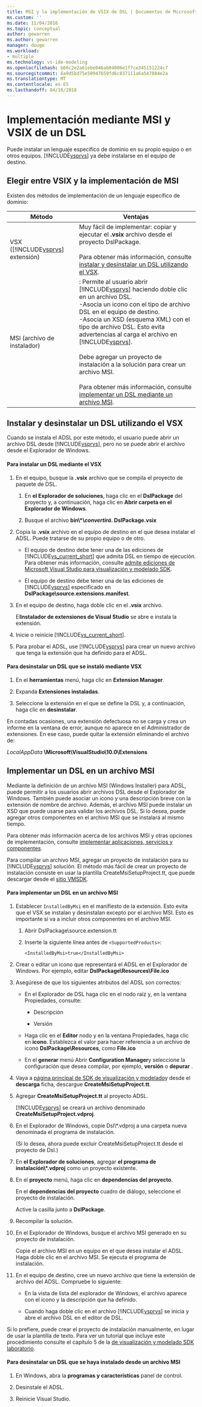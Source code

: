 ```yaml
---
title: MSI y la implementación de VSIX de DSL | Documentos de Microsoft
ms.custom: ''
ms.date: 11/04/2016
ms.topic: conceptual
author: gewarren
ms.author: gewarren
manager: douge
ms.workload:
- multiple
ms.technology: vs-ide-modeling
ms.openlocfilehash: b66c2e2a61ebe046ab04006e1f7ce345151224c7
ms.sourcegitcommit: 6a9d5bd75e50947659fd6c837111a6a547884e2a
ms.translationtype: MT
ms.contentlocale: es-ES
ms.lasthandoff: 04/16/2018
---
```

# <a name="msi-and-vsix-deployment-of-a-dsl"></a>Implementación mediante MSI y VSIX de un DSL
Puede instalar un lenguaje específico de dominio en su propio equipo o en otros equipos. [!INCLUDE[vsprvs](../code-quality/includes/vsprvs_md.md)] ya debe instalarse en el equipo de destino.  
  
##  <a name="which"></a> Elegir entre VSIX y la implementación de MSI  
 Existen dos métodos de implementación de un lenguaje específico de dominio:  
  
|Método|Ventajas|  
|------------|--------------|  
|VSX ([!INCLUDE[vsprvs](../code-quality/includes/vsprvs_md.md)] extensión)|Muy fácil de implementar: copiar y ejecutar el **.vsix** archivo desde el proyecto DslPackage.<br /><br /> Para obtener más información, consulte [instalar y desinstalar un DSL utilizando el VSX](#Installing).|  
|MSI (archivo de instalador)|: Permite al usuario abrir [!INCLUDE[vsprvs](../code-quality/includes/vsprvs_md.md)] haciendo doble clic en un archivo DSL.<br />-Asocia un icono con el tipo de archivo DSL en el equipo de destino.<br />-Asocia un XSD (esquema XML) con el tipo de archivo DSL. Esto evita advertencias al carga el archivo en [!INCLUDE[vsprvs](../code-quality/includes/vsprvs_md.md)].<br /><br /> Debe agregar un proyecto de instalación a la solución para crear un archivo MSI.<br /><br /> Para obtener más información, consulte [implementar un DSL mediante un archivo MSI](#msi).|  
  
##  <a name="Installing"></a> Instalar y desinstalar un DSL utilizando el VSX  
 Cuando se instala el ADSL por este método, el usuario puede abrir un archivo DSL desde [!INCLUDE[vsprvs](../code-quality/includes/vsprvs_md.md)], pero no se puede abrir el archivo desde el Explorador de Windows.  
  
#### <a name="to-install-a-dsl-by-using-the-vsx"></a>Para instalar un DSL mediante el VSX  
  
1.  En el equipo, busque la **.vsix** archivo que se compila el proyecto de paquete de DSL.  
  
    1.  En **el Explorador de soluciones**, haga clic en el **DslPackage** del proyecto y, a continuación, haga clic en **Abrir carpeta en el Explorador de Windows**.  
  
    2.  Busque el archivo **bin\\\*\\***convertirá***. DslPackage.vsix**  
  
2.  Copia la **.vsix** archivo en el equipo de destino en el que desea instalar el ADSL. Puede tratarse de su propio equipo o de otro.  
  
    -   El equipo de destino debe tener una de las ediciones de [!INCLUDE[vs_current_short](../code-quality/includes/vs_current_short_md.md)] que admita DSL en tiempo de ejecución. Para obtener más información, consulte [admite ediciones de Microsoft Visual Studio para visualización y modelado SDK](../modeling/supported-visual-studio-editions-for-visualization-amp-modeling-sdk.md).  
  
    -   El equipo de destino debe tener una de las ediciones de [!INCLUDE[vsprvs](../code-quality/includes/vsprvs_md.md)] especificado en **DslPackage\source.extensions.manifest**.  
  
3.  En el equipo de destino, haga doble clic en el **.vsix** archivo.  
  
     El**Instalador de extensiones de Visual Studio** se abre e instala la extensión.  
  
4.  Inicie o reinicie [!INCLUDE[vs_current_short](../code-quality/includes/vs_current_short_md.md)].  
  
5.  Para probar el ADSL, use [!INCLUDE[vsprvs](../code-quality/includes/vsprvs_md.md)] para crear un nuevo archivo que tenga la extensión que ha definido para el ADSL.  
  
#### <a name="to-uninstall-a-dsl-that-was-installed-by-using-vsx"></a>Para desinstalar un DSL que se instaló mediante VSX  
  
1.  En el **herramientas** menú, haga clic en **Extension Manager**.  
  
2.  Expanda **Extensiones instaladas**.  
  
3.  Seleccione la extensión en el que se define la DSL y, a continuación, haga clic en **desinstalar**.  
  
 En contadas ocasiones, una extensión defectuosa no se carga y crea un informe en la ventana de error, aunque no aparece en el Administrador de extensiones. En ese caso, puede quitar la extensión eliminando el archivo de:  
  
 *LocalAppData* **\Microsoft\VisualStudio\10.0\Extensions**  
  
##  <a name="msi"></a> Implementar un DSL en un archivo MSI  
 Mediante la definición de un archivo MSI (Windows Installer) para ADSL, puede permitir a los usuarios abrir archivos DSL desde el Explorador de Windows. También puede asociar un icono y una descripción breve con la extensión de nombre de archivo. Además, el archivo MSI puede instalar un XSD que puede usarse para validar los archivos DSL. Si lo desea, puede agregar otros componentes en el archivo MSI que se instalará al mismo tiempo.  
  
 Para obtener más información acerca de los archivos MSI y otras opciones de implementación, consulte [implementar aplicaciones, servicios y componentes](../deployment/deploying-applications-services-and-components.md).  
  
 Para compilar un archivo MSI, agregar un proyecto de instalación para su [!INCLUDE[vsprvs](../code-quality/includes/vsprvs_md.md)] solución. El método más fácil de crear un proyecto de instalación consiste en usar la plantilla CreateMsiSetupProject.tt, que puede descargar desde el [sitio VMSDK](http://go.microsoft.com/fwlink/?LinkID=186128).  
  
#### <a name="to-deploy-a-dsl-in-an-msi"></a>Para implementar un DSL en un archivo MSI  
  
1.  Establecer `InstalledByMsi` en el manifiesto de la extensión. Esto evita que el VSX se instalan y desinstalan excepto por el archivo MSI. Esto es importante si va a incluir otros componentes en el archivo MSI.  
  
    1.  Abrir DslPackage\source.extension.tt  
  
    2.  Inserte la siguiente línea antes de `<SupportedProducts>`:  
  
        ```  
        <InstalledByMsi>true</InstalledByMsi>  
        ```  
  
2.  Crear o editar un icono que representará el ADSL en el Explorador de Windows. Por ejemplo, editar **DslPackage\Resources\File.ico**  
  
3.  Asegúrese de que los siguientes atributos del ADSL son correctos:  
  
    -   En el Explorador de DSL haga clic en el nodo raíz y, en la ventana Propiedades, consulte:  
  
        -   Descripción  
  
        -   Versión  
  
    -   Haga clic en el **Editor** nodo y en la ventana Propiedades, haga clic en **icono**. Establezca el valor para hacer referencia a un archivo de icono **DslPackage\Resources**, como **File.ico**  
  
    -   En el **generar** menú Abrir **Configuration Manager**y seleccione la configuración que desea compilar, por ejemplo, **versión** o **depurar** .  
  
4.  Vaya a [página principal de SDK de visualización y modelado](http://go.microsoft.com/fwlink/?LinkID=186128)y desde el **descarga** ficha, descargue **CreateMsiSetupProject.tt**.  
  
5.  Agregar **CreateMsiSetupProject.tt** al proyecto ADSL.  
  
     [!INCLUDE[vsprvs](../code-quality/includes/vsprvs_md.md)] se creará un archivo denominado **CreateMsiSetupProject.vdproj**.  
  
6.  En el Explorador de Windows, copie Dsl\\\*.vdproj a una carpeta nueva denominada el programa de instalación.  
  
     (Si lo desea, ahora puede excluir CreateMsiSetupProject.tt desde el proyecto de Dsl.)  
  
7.  En **el Explorador de soluciones**, agregar **el programa de instalación\\\*.vdproj** como un proyecto existente.  
  
8.  En el **proyecto** menú, haga clic en **dependencias del proyecto**.  
  
     En el **dependencias del proyecto** cuadro de diálogo, seleccione el proyecto de instalación.  
  
     Active la casilla junto a **DslPackage**.  
  
9. Recompilar la solución.  
  
10. En el Explorador de Windows, busque el archivo MSI generado en su proyecto de instalación.  
  
     Copie el archivo MSI en un equipo en el que desea instalar el ADSL. Haga doble clic en el archivo MSI. Se ejecuta el programa de instalación.  
  
11. En el equipo de destino, cree un nuevo archivo que tiene la extensión de archivo del ADSL. Compruebe lo siguiente:  
  
    -   En la vista de lista del explorador de Windows, el archivo aparece con el icono y la descripción que ha definido.  
  
    -   Cuando haga doble clic en el archivo [!INCLUDE[vsprvs](../code-quality/includes/vsprvs_md.md)] se inicia y abre el archivo DSL en el editor de DSL.  
  
 Si lo prefiere, puede crear el proyecto de instalación manualmente, en lugar de usar la plantilla de texto. Para ver un tutorial que incluye este procedimiento consulte el capítulo 5 de la [de visualización y modelado SDK laboratorio](http://go.microsoft.com/fwlink/?LinkId=208878).  
  
#### <a name="to-uninstall-a-dsl-that-was-installed-from-an-msi"></a>Para desinstalar un DSL que se haya instalado desde un archivo MSI  
  
1.  En Windows, abra la **programas y características** panel de control.  
  
2.  Desinstale el ADSL.  
  
3.  Reinicie Visual Studio.